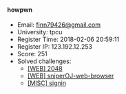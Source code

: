 #### howpwn  

* Email: finn79426@gmail.com  
* University: tpcu  
* Register Time: 2018-02-06 20:59:11  
* Register IP: 123.192.12.253  
* Score: 251  
* Solved challenges: 
  * [[WEB] 2048](https://github.com/SniperOJ/Challenges/blob/master/web/2048.json)  
  * [[WEB] sniperOJ-web-browser](https://github.com/SniperOJ/Challenges/blob/master/web/sniperOJ-web-browser.json)  
  * [[MISC] signin](https://github.com/SniperOJ/Challenges/blob/master/misc/signin.json)  
